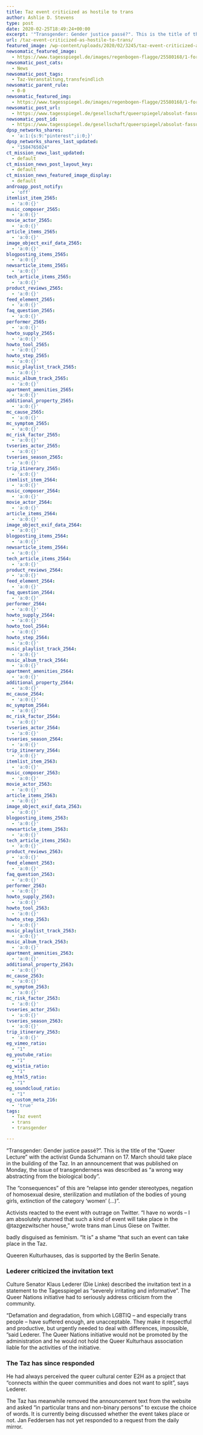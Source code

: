 ```yaml
---
title: Taz event criticized as hostile to trans
author: Ashlie D. Stevens
type: post
date: 2020-02-25T18:49:24+00:00
excerpt: '"Transgender: Gender justice passé?". This is the title of the "Queer Lecture" with the activist Gunda Schumann on 17.'
url: /taz-event-criticized-as-hostile-to-trans/
featured_image: /wp-content/uploads/2020/02/3245/taz-event-criticized-as-hostile-to-trans.jpg
newsomatic_featured_image:
  - https://www.tagesspiegel.de/images/regenbogen-flagge/25580168/1-format530.jpg
newsomatic_post_cats:
  - News
newsomatic_post_tags:
  - Taz-Veranstaltung,transfeindlich
newsomatic_parent_rule:
  - 0-0
newsomatic_featured_img:
  - https://www.tagesspiegel.de/images/regenbogen-flagge/25580168/1-format530.jpg
newsomatic_post_url:
  - https://www.tagesspiegel.de/gesellschaft/queerspiegel/absolut-fassungslos-taz-veranstaltung-als-transfeindlich-kritisiert/25579916.html
newsomatic_post_id:
  - https://www.tagesspiegel.de/gesellschaft/queerspiegel/absolut-fassungslos-taz-veranstaltung-als-transfeindlich-kritisiert/25579916.html
dpsp_networks_shares:
  - 'a:1:{s:9:"pinterest";i:0;}'
dpsp_networks_shares_last_updated:
  - "1584765024"
ct_mission_news_last_updated:
  - default
ct_mission_news_post_layout_key:
  - default
ct_mission_news_featured_image_display:
  - default
androapp_post_notify:
  - 'off'
itemlist_item_2565:
  - 'a:0:{}'
music_composer_2565:
  - 'a:0:{}'
movie_actor_2565:
  - 'a:0:{}'
article_items_2565:
  - 'a:0:{}'
image_object_exif_data_2565:
  - 'a:0:{}'
blogposting_items_2565:
  - 'a:0:{}'
newsarticle_items_2565:
  - 'a:0:{}'
tech_article_items_2565:
  - 'a:0:{}'
product_reviews_2565:
  - 'a:0:{}'
feed_element_2565:
  - 'a:0:{}'
faq_question_2565:
  - 'a:0:{}'
performer_2565:
  - 'a:0:{}'
howto_supply_2565:
  - 'a:0:{}'
howto_tool_2565:
  - 'a:0:{}'
howto_step_2565:
  - 'a:0:{}'
music_playlist_track_2565:
  - 'a:0:{}'
music_album_track_2565:
  - 'a:0:{}'
apartment_amenities_2565:
  - 'a:0:{}'
additional_property_2565:
  - 'a:0:{}'
mc_cause_2565:
  - 'a:0:{}'
mc_symptom_2565:
  - 'a:0:{}'
mc_risk_factor_2565:
  - 'a:0:{}'
tvseries_actor_2565:
  - 'a:0:{}'
tvseries_season_2565:
  - 'a:0:{}'
trip_itinerary_2565:
  - 'a:0:{}'
itemlist_item_2564:
  - 'a:0:{}'
music_composer_2564:
  - 'a:0:{}'
movie_actor_2564:
  - 'a:0:{}'
article_items_2564:
  - 'a:0:{}'
image_object_exif_data_2564:
  - 'a:0:{}'
blogposting_items_2564:
  - 'a:0:{}'
newsarticle_items_2564:
  - 'a:0:{}'
tech_article_items_2564:
  - 'a:0:{}'
product_reviews_2564:
  - 'a:0:{}'
feed_element_2564:
  - 'a:0:{}'
faq_question_2564:
  - 'a:0:{}'
performer_2564:
  - 'a:0:{}'
howto_supply_2564:
  - 'a:0:{}'
howto_tool_2564:
  - 'a:0:{}'
howto_step_2564:
  - 'a:0:{}'
music_playlist_track_2564:
  - 'a:0:{}'
music_album_track_2564:
  - 'a:0:{}'
apartment_amenities_2564:
  - 'a:0:{}'
additional_property_2564:
  - 'a:0:{}'
mc_cause_2564:
  - 'a:0:{}'
mc_symptom_2564:
  - 'a:0:{}'
mc_risk_factor_2564:
  - 'a:0:{}'
tvseries_actor_2564:
  - 'a:0:{}'
tvseries_season_2564:
  - 'a:0:{}'
trip_itinerary_2564:
  - 'a:0:{}'
itemlist_item_2563:
  - 'a:0:{}'
music_composer_2563:
  - 'a:0:{}'
movie_actor_2563:
  - 'a:0:{}'
article_items_2563:
  - 'a:0:{}'
image_object_exif_data_2563:
  - 'a:0:{}'
blogposting_items_2563:
  - 'a:0:{}'
newsarticle_items_2563:
  - 'a:0:{}'
tech_article_items_2563:
  - 'a:0:{}'
product_reviews_2563:
  - 'a:0:{}'
feed_element_2563:
  - 'a:0:{}'
faq_question_2563:
  - 'a:0:{}'
performer_2563:
  - 'a:0:{}'
howto_supply_2563:
  - 'a:0:{}'
howto_tool_2563:
  - 'a:0:{}'
howto_step_2563:
  - 'a:0:{}'
music_playlist_track_2563:
  - 'a:0:{}'
music_album_track_2563:
  - 'a:0:{}'
apartment_amenities_2563:
  - 'a:0:{}'
additional_property_2563:
  - 'a:0:{}'
mc_cause_2563:
  - 'a:0:{}'
mc_symptom_2563:
  - 'a:0:{}'
mc_risk_factor_2563:
  - 'a:0:{}'
tvseries_actor_2563:
  - 'a:0:{}'
tvseries_season_2563:
  - 'a:0:{}'
trip_itinerary_2563:
  - 'a:0:{}'
eg_vimeo_ratio:
  - "1"
eg_youtube_ratio:
  - "1"
eg_wistia_ratio:
  - "1"
eg_html5_ratio:
  - "1"
eg_soundcloud_ratio:
  - "1"
eg_custom_meta_216:
  - 'true'
tags:
  - Taz event
  - trans
  - transgender

---
```

<div class="ts-article-body">
  <p style="text-align: left;">
    &#8220;Transgender: Gender justice passé?&#8221;. This is the title of the &#8220;Queer Lecture&#8221; with the activist Gunda Schumann on 17. March should take place in the building of the Taz. In an announcement that was published on Monday, the issue of transgenderness was described as &#8220;a wrong way abstracting from the biological body&#8221;.
  </p>
  
  <p>
    The &#8220;consequences&#8221; of this are &#8220;relapse into gender stereotypes, negation of homosexual desire, sterilization and mutilation of the bodies of young girls, extinction of the category &#8216;women&#8217; (&#8230;)&#8221;.
  </p>
  
  <p>
    Activists reacted to the event with outrage on Twitter. &#8220;I have no words &#8211; I am absolutely stunned that such a kind of event will take place in the @tazgezwitscher house,&#8221; wrote trans man Linus Giese on Twitter.
  </p>
  
  <p>
    badly disguised as feminism. &#8220;It is&#8221; a shame &#8220;that such an event can take place in the Taz.
  </p>
  
  <p>
    Queeren Kulturhauses, das is supported by the Berlin Senate.
  </p>
  
  <div id="urban-medrect2" class="ts-zr12qtz ts-right" style="display: none;">
  </div>
  
  <h3>
    Lederer criticized the invitation text
  </h3>
  
  <p>
    Culture Senator Klaus Lederer (Die Linke) described the invitation text in a statement to the Tagesspiegel as &#8220;severely irritating and informative&#8221;. The Queer Nations initiative had to seriously address criticism from the community.
  </p>
  
  <p>
    “Defamation and degradation, from which LGBTIQ &#8211; and especially trans people &#8211; have suffered enough, are unacceptable. They make it respectful and productive, but urgently needed to deal with differences, impossible, ”said Lederer. The Queer Nations initiative would not be promoted by the administration and he would not hold the Queer Kulturhaus association liable for the activities of the initiative.
  </p>
  
  <h3>
    The Taz has since responded
  </h3>
  
  <p>
    He had always perceived the queer cultural center E2H as a project that &#8220;connects within the queer communities and does not want to split&#8221;, says Lederer.
  </p>
  
  <p>
    The Taz has meanwhile removed the announcement text from the website and asked &#8220;in particular trans and non-binary persons&#8221; to excuse the choice of words. It is currently being discussed whether the event takes place or not. Jan Feddersen has not yet responded to a request from the daily mirror.
  </p>
</div>